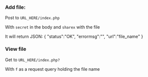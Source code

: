 ### Add file:
Post to `URL_HERE/index.php`

With `secret` in the body and `sharex` with the file

It will return JSON:
{
  "status":"OK",
  "errormsg":"",
  "url":"file_name"
}

### View file
Get to `URL_HERE/index.php?`

With `f` as a request query holding the file name
